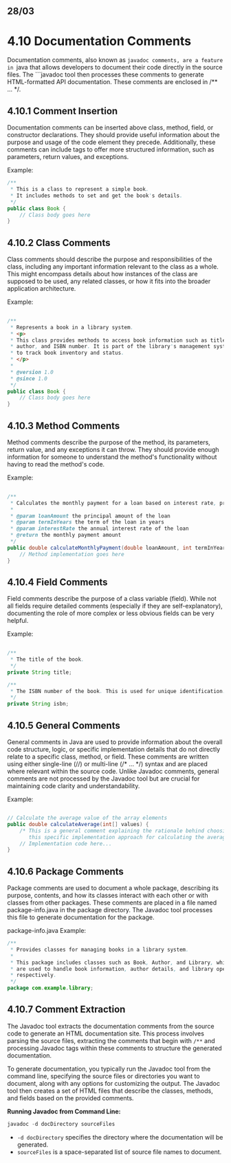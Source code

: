 ## 28/03

# 4.10 Documentation Comments

Documentation comments, also known as ```javadoc comments, are a feature in ```java that allows developers to document their code directly in the source files. The ```javadoc tool then processes these comments to generate HTML-formatted API documentation. These comments are enclosed in /** ... */.

## 4.10.1 Comment Insertion

Documentation comments can be inserted above class, method, field, or constructor declarations. They should provide useful information about the purpose and usage of the code element they precede. Additionally, these comments can include tags to offer more structured information, such as parameters, return values, and exceptions.

Example:
```java
/**
 * This is a class to represent a simple book.
 * It includes methods to set and get the book's details.
 */
public class Book {
    // Class body goes here
}
```

## 4.10.2 Class Comments

Class comments should describe the purpose and responsibilities of the class, including any important information relevant to the class as a whole. This might encompass details about how instances of the class are supposed to be used, any related classes, or how it fits into the broader application architecture.

Example:
```java
 
/**
 * Represents a book in a library system.
 * <p>
 * This class provides methods to access book information such as title,
 * author, and ISBN number. It is part of the library's management system
 * to track book inventory and status.
 * </p>
 *
 * @version 1.0
 * @since 1.0
 */
public class Book {
    // Class body goes here
}
```

## 4.10.3 Method Comments

Method comments describe the purpose of the method, its parameters, return value, and any exceptions it can throw. They should provide enough information for someone to understand the method's functionality without having to read the method's code.

Example:
```java
 
/**
 * Calculates the monthly payment for a loan based on interest rate, principal amount, and term.
 *
 * @param loanAmount the principal amount of the loan
 * @param termInYears the term of the loan in years
 * @param interestRate the annual interest rate of the loan
 * @return the monthly payment amount
 */
public double calculateMonthlyPayment(double loanAmount, int termInYears, double interestRate) {
    // Method implementation goes here
}
```
## 4.10.4 Field Comments

Field comments describe the purpose of a class variable (field). While not all fields require detailed comments (especially if they are self-explanatory), documenting the role of more complex or less obvious fields can be very helpful.

Example:

```java
 
/**
 * The title of the book.
 */
private String title;

/**
 * The ISBN number of the book. This is used for unique identification.
 */
private String isbn;
```

## 4.10.5 General Comments

General comments in Java are used to provide information about the overall code structure, logic, or specific implementation details that do not directly relate to a specific class, method, or field. These comments are written using either single-line (//) or multi-line (/* ... */) syntax and are placed where relevant within the source code. Unlike Javadoc comments, general comments are not processed by the Javadoc tool but are crucial for maintaining code clarity and understandability.

Example:
```java

// Calculate the average value of the array elements
public double calculateAverage(int[] values) {
    /* This is a general comment explaining the rationale behind choosing
       this specific implementation approach for calculating the average. */
    // Implementation code here...
}
```

## 4.10.6 Package Comments

Package comments are used to document a whole package, describing its purpose, contents, and how its classes interact with each other or with classes from other packages. These comments are placed in a file named package-info.java in the package directory. The Javadoc tool processes this file to generate documentation for the package.

package-info.java Example:
```java
/**
 * Provides classes for managing books in a library system.
 * 
 * This package includes classes such as Book, Author, and Library, which
 * are used to handle book information, author details, and library operations,
 * respectively.
 */
package com.example.library;
```

## 4.10.7 Comment Extraction

The Javadoc tool extracts the documentation comments from the source code to generate an HTML documentation site. This process involves parsing the source files, extracting the comments that begin with `/**` and processing Javadoc tags within these comments to structure the generated documentation.

To generate documentation, you typically run the Javadoc tool from the command line, specifying the source files or directories you want to document, along with any options for customizing the output. The Javadoc tool then creates a set of HTML files that describe the classes, methods, and fields based on the provided comments.

**Running Javadoc from Command Line:**

```java
javadoc -d docDirectory sourceFiles
```
- `-d docDirectory` specifies the directory where the documentation will be generated.
- `sourceFiles` is a space-separated list of source file names to document.
